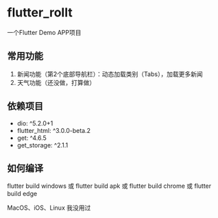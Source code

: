 # flutter_rollt

一个Flutter Demo APP项目

## 常用功能

1. 新闻功能（第2个底部导航栏）：动态加载类别（Tabs），加载更多新闻
2. 天气功能（还没做，打算做）

## 依赖项目

- dio: ^5.2.0+1
- flutter_html: ^3.0.0-beta.2
- get: ^4.6.5
- get_storage: ^2.1.1

## 如何编译

flutter build windows 或
flutter build apk 或
flutter build chrome 或
flutter build edge

MacOS、iOS、Linux 我没用过
